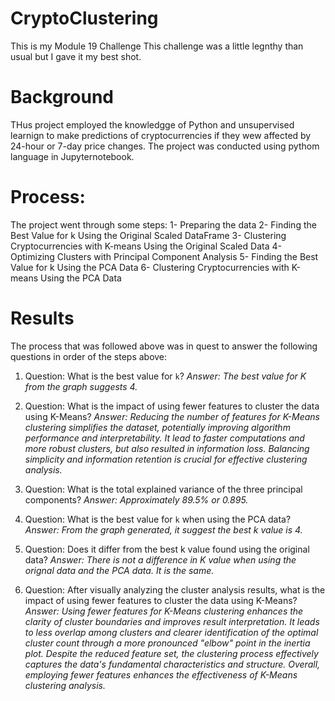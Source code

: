# CryptoClustering
This is my Module 19 Challenge
This challenge was a little legnthy than usual but I gave it my best shot.

# Background
THus project employed the knowledgge of Python and unsupervised learnign to make predictions of cryptocurrencies if they wew affected by 24-hour or 7-day price changes. The project was conducted using pythom language in Jupyternotebook.

# Process:
The project went through some steps:
1- Preparing the data
2- Finding the Best Value for k Using the Original Scaled DataFrame
3- Clustering Cryptocurrencies with K-means Using the Original Scaled Data
4- Optimizing Clusters with Principal Component Analysis
5- Finding the Best Value for k Using the PCA Data
6- Clustering Cryptocurrencies with K-means Using the PCA Data

# Results
The process that was followed above was in quest to answer the following questions in order of the steps above:
1. Question: What is the best value for `k`?
    *Answer:  The best value for K from the graph suggests 4.*

2. Question: What is the impact of using fewer features to cluster the data using K-Means?
    *Answer: Reducing the number of features for K-Means clustering simplifies the dataset, potentially improving algorithm performance and      interpretability. It lead to faster computations and more robust clusters, but also resulted in information loss. Balancing simplicity and information retention is crucial for effective clustering analysis.*

3. Question: What is the total explained variance of the three principal components?
    *Answer: Approximately 89.5% or 0.895.*

4. Question: What is the best value for `k` when using the PCA data?
    *Answer: From the graph generated, it suggest  the best k value is 4.*

5. Question: Does it differ from the best k value found using the original data?
    *Answer: There is not a difference in K value when using the orignal data and the PCA data. It is the same.*

6. Question: After visually analyzing the cluster analysis results, what is the impact of using fewer features to cluster the data using K-Means?
    *Answer: Using fewer features for K-Means clustering enhances the clarity of cluster boundaries and improves result interpretation. It leads to less overlap among clusters and clearer identification of the optimal cluster count through a more pronounced "elbow" point in the inertia plot. Despite the reduced feature set, the clustering process effectively captures the data's fundamental characteristics and structure. Overall, employing fewer features enhances the effectiveness of K-Means clustering analysis.*


